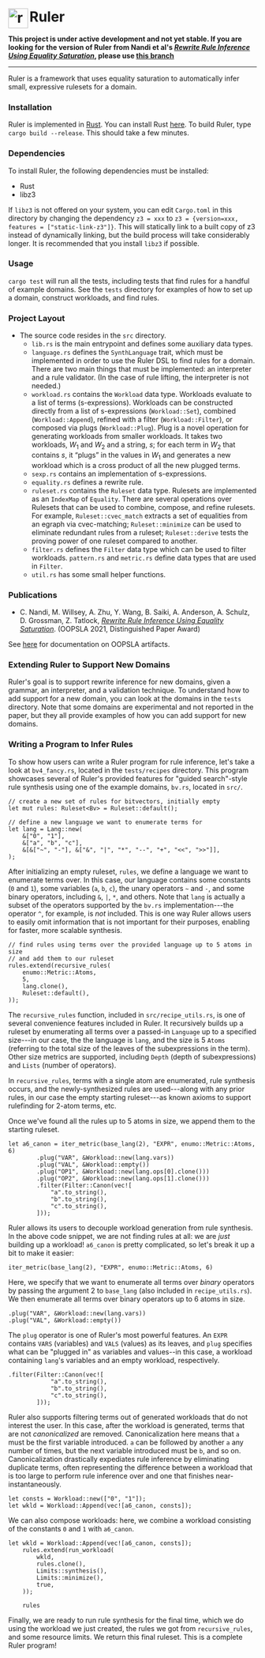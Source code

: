 # <img src="ruler.svg" alt="ruler logo" height="40" align="left"> Ruler

__This project is under active development and not yet stable.
 If you are looking for the version of Ruler from Nandi et al's
 [*Rewrite Rule Inference Using Equality Saturation*](https://dl.acm.org/doi/abs/10.1145/3485496), please use [this branch](https://github.com/uwplse/ruler/tree/oopsla21-aec)__

---
Ruler is a framework that uses equality saturation
 to automatically infer small, expressive
 rulesets for a domain.

### Installation
Ruler is implemented in [Rust](rust-lang.org/).
You can install Rust [here](https://www.rust-lang.org/tools/install).
To build Ruler, type `cargo build --release`.
This should take a few minutes.

### Dependencies
To install Ruler, the following dependencies must be installed:

  * Rust
  * libz3

If `libz3` is not offered on your system, you can edit `Cargo.toml` in this directory
  by changing the dependency `z3 = xxx` to `z3 = {version=xxx, features = ["static-link-z3"]}`.
This will statically link to a built copy of z3 instead of dynamically linking, but the build
  process will take considerably longer.
It is recommended that you install `libz3` if possible.

### Usage
`cargo test` will run all the tests, including tests that
 find rules for a handful of example domains. See the
 `tests` directory for examples of how to set up a domain,
 construct workloads, and find rules.

### Project Layout 
- The source code resides in the `src` directory.
   * `lib.rs` is the main entrypoint and defines some auxiliary data types. 
   * `language.rs` defines the `SynthLanguage` trait, which must be implemented in order to use the Ruler DSL to find rules for a domain. There are two main things that must be implemented: an interpreter and a rule validator. (In the case of rule lifting, the interpreter is not needed.)
   * `workload.rs` contains the `Workload` data type. Workloads evaluate to a list of terms (s-expressions). Workloads can be constructed directly from a list of s-expressions (`Workload::Set`), combined (`Workload::Append`), refined with a filter (`Workload::Filter`), or composed via plugs (`Workload::Plug`). Plug is a novel operation for generating workloads from smaller workloads. It takes two workloads, $W_1$ and $W_2$ and a string, $s$; for each term in $W_2$ that contains $s$, it “plugs” in the values in $W_1$ and generates a new workload which is a cross product of all the new plugged terms.
   * `sexp.rs` contains an implementation of s-expressions.
   *  `equality.rs` defines a rewrite rule.
   * `ruleset.rs` contains the `Ruleset` data type. Rulesets are implemented as an `IndexMap` of `Equality`. There are several operations over Rulesets that can be used to combine, compose, and refine rulesets. For example, `Ruleset::cvec_match` extracts a set of equalities from an egraph via cvec-matching; `Ruleset::minimize` can be used to eliminate redundant rules from a ruleset; `Ruleset::derive` tests the proving power of one ruleset compared to another.
   * `filter.rs` defines the `Filter` data type which can be used to filter workloads. `pattern.rs` and `metric.rs` define data types that are used in `Filter`.
   * `util.rs` has some small helper functions.

### Publications

* C. Nandi, M. Willsey, A. Zhu, Y. Wang, B. Saiki, A. Anderson, A. Schulz, D. Grossman, Z. Tatlock,
[*Rewrite Rule Inference Using Equality Saturation*](https://dl.acm.org/doi/abs/10.1145/3485496).
(OOPSLA 2021, Distinguished Paper Award)

See [here](OOPSLA21.md) for documentation on OOPSLA artifacts.

### Extending Ruler to Support New Domains
Ruler's goal is to support rewrite inference for new domains,
 given a grammar, an interpreter, and a validation technique.
To understand how to add support for a new domain,
  you can look at the domains in the `tests` directory.
Note that some domains are experimental and not reported in the paper,
but they all provide examples of how you can add support for new domains.

### Writing a Program to Infer Rules
To show how users can write a Ruler program for rule inference, let's take a look at `bv4_fancy.rs`, located in the `tests/recipes` directory. This program showcases several of Ruler's provided features for "guided search"-style rule synthesis using one of the example domains, `bv.rs`, located in `src/`.

```
// create a new set of rules for bitvectors, initially empty
let mut rules: Ruleset<Bv> = Ruleset::default();

// define a new language we want to enumerate terms for
let lang = Lang::new(
    &["0", "1"],
    &["a", "b", "c"],
    &[&["~", "-"], &["&", "|", "*", "--", "+", "<<", ">>"]],
);

```
After initializing an empty ruleset, `rules`, we define a language we want to enumerate terms over. In this case, our language contains some constants (`0` and `1`), some variables (`a`, `b`, `c`), the unary operators `~` and `-`, and some binary operators, including `&`, `|`, `*`, and others. Note that `lang` is actually a subset of the operators supported by the `bv.rs` implementation---the operator `^`, for example, is *not* included. This is one way Ruler allows users to easily omit information that is not important for their purposes, enabling for faster, more scalable synthesis.

```
// find rules using terms over the provided language up to 5 atoms in size
// and add them to our ruleset
rules.extend(recursive_rules(
    enumo::Metric::Atoms,
    5,
    lang.clone(),
    Ruleset::default(),
));
```
The `recursive_rules` function, included in `src/recipe_utils.rs`, is one of several convenience features included in Ruler. It recursively builds up a ruleset by enumerating all terms over a passed-in `Language` up to a specified size---in our case, the the language is `lang`, and the size is 5 `Atoms` (referring to the total size of the leaves of the subexpressions in the term). Other size metrics are supported, including `Depth` (depth of subexpressions) and `Lists` (number of operators). 

In `recursive_rules`, terms with a single atom are enumerated, rule synthesis occurs, and the newly-synthesized rules are used---along with any prior rules, in our case the empty starting ruleset---as known axioms to support rulefinding for 2-atom terms, etc. 

Once we've found all the rules up to 5 atoms in size, we append them to the starting ruleset.

```
let a6_canon = iter_metric(base_lang(2), "EXPR", enumo::Metric::Atoms, 6)
        .plug("VAR", &Workload::new(lang.vars))
        .plug("VAL", &Workload::empty())
        .plug("OP1", &Workload::new(lang.ops[0].clone()))
        .plug("OP2", &Workload::new(lang.ops[1].clone()))
        .filter(Filter::Canon(vec![
            "a".to_string(),
            "b".to_string(),
            "c".to_string(),
        ]));

```
Ruler allows its users to decouple workload generation from rule synthesis. In the above code snippet, we are not finding rules at all: we are *just* building up a workload! `a6_canon` is pretty complicated, so let's break it up a bit to make it easier:

```
iter_metric(base_lang(2), "EXPR", enumo::Metric::Atoms, 6)
```
Here, we specify that we want to enumerate all terms over *binary* operators by passing the argument 2 to `base_lang` (also included in `recipe_utils.rs`). We then enumerate all terms over binary operators up to 6 atoms in size.

```
.plug("VAR", &Workload::new(lang.vars))
.plug("VAL", &Workload::empty())
```
The `plug` operator is one of Ruler's most powerful features. An `EXPR` contains `VARS` (variables) and `VALS` (values) as its leaves, and `plug` specifies what can be "plugged in" as variables and values--in this case, a workload containing `lang`'s variables and an empty workload, respectively.
```
.filter(Filter::Canon(vec![
            "a".to_string(),
            "b".to_string(),
            "c".to_string(),
        ]));
```
Ruler also supports filtering terms out of generated workloads that do not interest the user. In this case, after the workload is generated, terms that are not *canonicalized* are removed. Canonicalization here means that `a` must be the first variable introduced. `a` can be followed by another `a` any number of times, but the next variable introduced must be `b`, and so on. Canonicalization drastically expediates rule inference by eliminating duplicate terms, often representing the difference between a workload that is too large to perform rule inference over and one that finishes near-instantaneously.
```
let consts = Workload::new(["0", "1"]);
let wkld = Workload::Append(vec![a6_canon, consts]);
```
We can also compose workloads: here, we combine a workload consisting of the constants `0` and `1` with `a6_canon`.
```
let wkld = Workload::Append(vec![a6_canon, consts]);
    rules.extend(run_workload(
        wkld,
        rules.clone(),
        Limits::synthesis(),
        Limits::minimize(),
        true,
    ));

    rules
```
Finally, we are ready to run rule synthesis for the final time, which we do using the workload we just created, the rules we got from `recursive_rules`, and some resource limits. We return this final ruleset. This is a complete Ruler program!
